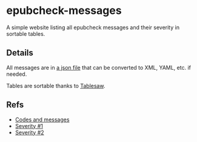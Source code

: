# epubcheck-messages

A simple website listing all epubcheck messages and their severity in sortable tables.

## Details

All messages are in [a json file](epubcheck-messages.json) that can be converted to XML, YAML, etc. if needed.

Tables are sortable thanks to [Tablesaw](https://github.com/filamentgroup/tablesaw).

## Refs

- [Codes and messages](https://github.com/w3c/epubcheck/blob/master/src/main/resources/com/adobe/epubcheck/messages/MessageBundle.properties)
- [Severity #1](https://github.com/w3c/epubcheck/blob/1f6a882720f6319f4bc98241427e9612d78d52a0/src/main/java/com/adobe/epubcheck/messages/DefaultSeverities.java)
- [Severity #2](https://github.com/w3c/epubcheck/blob/c19b63928e62e2905f9696afb16b71e7fdcff793/src/main/java/com/adobe/epubcheck/messages/MessageDictionary.java#L69:L347)